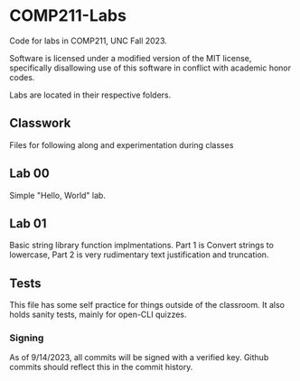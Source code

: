 # COMP211-Labs
Code for labs in COMP211, UNC Fall 2023.

Software is licensed under a modified version of the MIT license,
specifically disallowing use of this software in conflict with 
academic honor codes.

Labs are located in their respective folders.

## Classwork
Files for following along and experimentation during classes

## Lab 00
Simple "Hello, World" lab. 

## Lab 01
Basic string library function implmentations. Part 1 is
Convert strings to lowercase, Part 2 is very rudimentary text justification
and truncation.

## Tests
This file has some self practice for things outside of the classroom. 
It also holds sanity tests, mainly for open-CLI quizzes.

### Signing
As of 9/14/2023, all commits will be signed with a verified key. Github commits should reflect this in the
commit history.  
